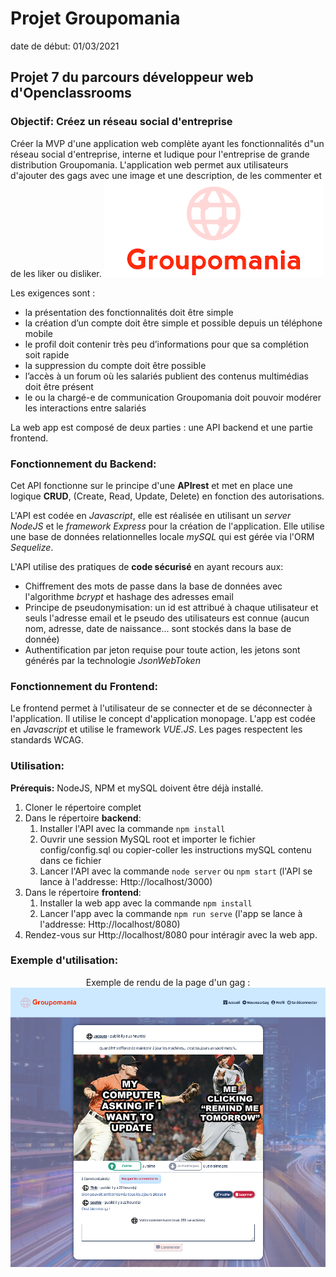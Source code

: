 # Projet Groupomania

date de début: 01/03/2021

## Projet 7 du parcours développeur web d'Openclassrooms

### Objectif: Créez un réseau social d'entreprise

Créer la MVP d'une application web complète ayant les fonctionnalités d"un réseau social d'entreprise, interne et ludique pour l'entreprise de grande distribution Groupomania. L'application web permet aux utilisateurs d'ajouter des gags avec une image et une description, de les commenter et de les liker ou disliker.
![Screenshot](readme/groupomania.png)

Les exigences sont :

- la présentation des fonctionnalités doit être simple
- la création d’un compte doit être simple et possible depuis un téléphone mobile
- le profil doit contenir très peu d’informations pour que sa complétion soit rapide
- la suppression du compte doit être possible
- l’accès à un forum où les salariés publient des contenus multimédias doit être présent
- le ou la chargé-e de communication Groupomania doit pouvoir modérer les interactions entre salariés

La web app est composé de deux parties : une API backend et une partie frontend.

### Fonctionnement du Backend:

Cet API fonctionne sur le principe d'une **APIrest** et met en place une logique **CRUD**, (Create, Read, Update, Delete) en fonction des autorisations.

L'API est codée en _Javascript_, elle est réalisée en utilisant un _server NodeJS_ et le _framework Express_ pour la création de l'application. Elle utilise une base de données relationnelles locale _mySQL_ qui est gérée via l'ORM _Sequelize_.

L'API utilise des pratiques de **code sécurisé** en ayant recours aux:

- Chiffrement des mots de passe dans la base de données avec l'algorithme _bcrypt_ et hashage des adresses email
- Principe de pseudonymisation: un id est attribué à chaque utilisateur et seuls l'adresse email et le pseudo des utilisateurs est connue (aucun nom, adresse, date de naissance... sont stockés dans la base de donnée)
- Authentification par jeton requise pour toute action, les jetons sont générés par la technologie _JsonWebToken_

### Fonctionnement du Frontend:

Le frontend permet à l'utilisateur de se connecter et de se déconnecter à l'application. Il utilise le concept d'application monopage. L'app est codée en _Javascript_ et utilise le framework _VUE.JS_. Les pages respectent les standards WCAG.

### Utilisation:

**Prérequis:** NodeJS, NPM et mySQL doivent être déjà installé.

1. Cloner le répertoire complet
2. Dans le répertoire **backend**:
   1. Installer l'API avec la commande `npm install`
   2. Ouvrir une session MySQL root et importer le fichier config/config.sql ou copier-coller les instructions mySQL contenu dans ce fichier
   3. Lancer l'API avec la commande `node server` ou `npm start` (l'API se lance à l'addresse: Http://localhost/3000)
3. Dans le répertoire **frontend**:
   1. Installer la web app avec la commande `npm install`
   2. Lancer l'app avec la commande `npm run serve` (l'app se lance à l'addresse: Http://localhost/8080)
4. Rendez-vous sur Http://localhost/8080 pour intéragir avec la web app.

### Exemple d'utilisation:

<p align="center"> 
Exemple de rendu de la page d'un gag :
    <img src="readme/screenshot.png"/> 
</p>
